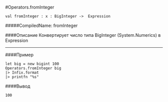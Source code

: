 #Operators.fromInteger

	val fromInteger : x : BigInteger ->  Expression


#####CompiledName: fromInteger


####Описание
Конвертирует число типа BigInteger (System.Numerics) в Expression

----------

####Пример

    let big = new bigint 100 
    Operators.fromInteger big
    |> Infix.format
    |> printfn "%s"

####Вывод

	100